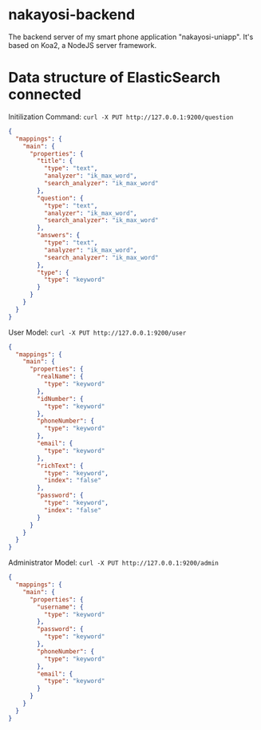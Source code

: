 # nakayosi-backend
The backend server of my smart phone application "nakayosi-uniapp".
It's based on Koa2, a NodeJS server framework.

# Data structure of ElasticSearch connected
Initilization Command: `curl -X PUT http://127.0.0.1:9200/question`  
```json
{
  "mappings": {
    "main": {
      "properties": {
        "title": {
          "type": "text",
          "analyzer": "ik_max_word",
          "search_analyzer": "ik_max_word"
        },
        "question": {
          "type": "text",
          "analyzer": "ik_max_word",
          "search_analyzer": "ik_max_word"
        },
        "answers": {
          "type": "text",
          "analyzer": "ik_max_word",
          "search_analyzer": "ik_max_word"
        },
        "type": {
          "type": "keyword"
        }
      }
    }
  }
}
```
User Model: `curl -X PUT http://127.0.0.1:9200/user`
```json
{
  "mappings": {
    "main": {
      "properties": {
        "realName": {
          "type": "keyword"
        },
        "idNumber": {
          "type": "keyword"
        },
        "phoneNumber": {
          "type": "keyword"
        },
        "email": {
          "type": "keyword"
        },
        "richText": {
          "type": "keyword",
          "index": "false"
        },
        "password": {
          "type": "keyword",
          "index": "false"
        }
      }
    }
  }
}
```
Administrator Model: `curl -X PUT http://127.0.0.1:9200/admin`
```json
{
  "mappings": {
    "main": {
      "properties": {
        "username": {
          "type": "keyword"
        },
        "password": {
          "type": "keyword"
        },
        "phoneNumber": {
          "type": "keyword"
        },
        "email": {
          "type": "keyword"
        }
      }
    }
  }
}
```
